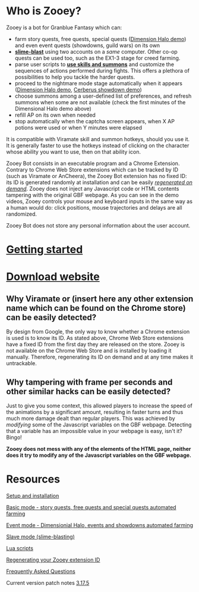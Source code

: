 # Who is Zooey?

Zooey is a bot for Granblue Fantasy which can:
- farm story quests, free quests, special quests ([Dimension Halo demo](https://youtu.be/S_esoRe9xtM)) and even event quests (showdowns, guild wars) on its own
- **[slime-blast](https://www.youtube.com/watch?v=GKHdazIbK_8)** using two accounts on a _same_ computer. Other co-op quests can be used too, such as the EX1-3 stage for creed farming.
- parse user scripts to **[use skills and summons](https://www.youtube.com/watch?v=SwWNsTNXWSc)** and customize the sequences of actions performed during fights. This offers a plethora of possibilities to help you tackle the harder quests.
- proceed to the nightmare mode stage automatically when it appears ([Dimension Halo demo](https://youtu.be/S_esoRe9xtM), [Cerberus showdown demo](https://www.youtube.com/watch?v=-xvDRwB4QEk))
- choose summons among a user-defined list of preferences, and refresh summons when some are not available (check the first minutes of the Dimensional Halo demo above)
- refill AP on its own when needed
- stop automatically when the captcha screen appears, when X AP potions were used or when Y minutes were elapsed

It is compatible with Viramate skill and summon hotkeys, should you use it. It is generally faster to use the hotkeys instead of clicking on the character whose ability you want to use, then on that ability icon.

Zooey Bot consists in an executable program and a Chrome Extension. Contrary to Chrome Web Store extensions which can be tracked by ID (such as Viramate or AnCheera), the Zooey Bot extension has no fixed ID: its ID is generated randomly at installation and can be easily *[regenerated on demand](https://github.com/Masuzu/ZooeyBot/wiki/Regenerating-your-Zooey-extension-ID)*. Zooey does not inject any Javascript code or HTML contents tampering with the original GBF webpage. As you can see in the demo videos, Zooey controls your mouse and keyboard inputs in the same way as a human would do: click positions, mouse trajectories and delays are all randomized.

Zooey Bot does not store any personal information about the user account.

# [Getting started](https://github.com/Masuzu/ZooeyBot/wiki/Setup-and-installation)

# [Download website](https://gbtools.azurewebsites.net/ZooeyBot/en/Home)

## Why Viramate or (insert here any other extension name which can be found on the Chrome store) can be easily detected?

By design from Google, the only way to know whether a Chrome extension is used is to know its ID. As stated above, Chrome Web Store extensions have a fixed ID from the first day they are released on the store. Zooey is not available on the Chrome Web Store and is installed by loading it manually. Therefore, regenerating its ID on demand and at any time makes it untrackable.

## Why tampering with frame per seconds and other similar hacks can be easily detected?

Just to give you some context, this allowed players to increase the speed of the animations by a significant amount, resulting in faster turns and thus much more damage dealt than regular players. This was achieved by *modifying* some of the Javascript variables on the GBF webpage. Detecting that a variable has an impossible value in your webpage is easy, isn't it? Bingo!

**Zooey does not mess with any of the elements of the HTML page, neither does it try to modify any of the Javascript variables on the GBF webpage.**

# Resources

[Setup and installation](https://github.com/Masuzu/ZooeyBot/wiki/Setup-and-installation)

[Basic mode - story quests, free quests and special quests automated farming](https://github.com/Masuzu/ZooeyBot/wiki/Basic-mode---story-quests,-free-quests-and-special-quests-automated-farming)

[Event mode - Dimensionial Halo, events and showdowns automated farming](https://github.com/Masuzu/ZooeyBot/wiki/Event-mode)

[Slave mode (slime-blasting)](https://github.com/Masuzu/ZooeyBot/wiki/Slave-mode-(slime-basting))

[Lua scripts](https://github.com/Masuzu/ZooeyBot/wiki/Lua-scripts)

[Regenerating your Zooey extension ID](https://github.com/Masuzu/ZooeyBot/wiki/Regenerating-your-Zooey-extension-ID)

[Frequently Asked Questions](https://github.com/Masuzu/ZooeyBot/wiki/FAQ)

Current version patch notes [3.17.5](https://gbtools.azurewebsites.net/ZooeyBot/en/Home/PatchNotes#3-17-5)

